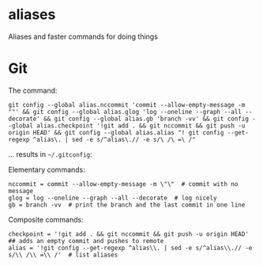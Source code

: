 # aliases
Aliases and faster commands for doing things

# Git

The command:
```
git config --global alias.nccommit 'commit --allow-empty-message -m ""' && git config --global alias.glog 'log --oneline --graph --all --decorate' && git config --global alias.gb 'branch -vv' && git config --global alias.checkpoint '!git add . && git nccommit && git push -u origin HEAD' && git config --global alias.alias "! git config --get-regexp ^alias\. | sed -e s/^alias\.// -e s/\ /\ =\ /"
```

... results in `~/.gitconfig`:

Elementary commands:
```
nccommit = commit --allow-empty-message -m \"\"  # commit with no message
glog = log --oneline --graph --all --decorate  # log nicely
gb = branch -vv  # print the branch and the last commit in one line
```

Composite commands:
```
checkpoint = '!git add . && git nccommit && git push -u origin HEAD'  ## adds an empty commit and pushes to remote
alias = '!git config --get-regexp ^alias\\. | sed -e s/^alias\\.// -e s/\\ /\\ =\\ /'  # list aliases
```
